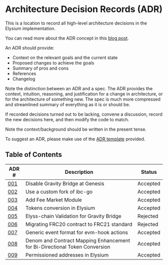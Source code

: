 # Architecture Decision Records (ADR)

This is a location to record all high-level architecture decisions in the Elysium implementation.

You can read more about the ADR concept in this [blog post](https://product.reverb.com/documenting-architecture-decisions-the-reverb-way-a3563bb24bd0#.78xhdix6t).

An ADR should provide:

- Context on the relevant goals and the current state
- Proposed changes to achieve the goals
- Summary of pros and cons
- References
- Changelog

Note the distinction between an ADR and a spec. The ADR provides the context, intuition, reasoning, and
justification for a change in architecture, or for the architecture of something
new. The spec is much more compressed and streamlined summary of everything as
it is or should be.

If recorded decisions turned out to be lacking, convene a discussion, record the new decisions here, and then modify the code to match.

Note the context/background should be written in the present tense.

To suggest an ADR, please make use of the [ADR template](./adr-template.md) provided.

## Table of Contents

| ADR \#              | Description                                                                | Status   |
|---------------------|----------------------------------------------------------------------------|----------|
| [001](./adr-001.md) | Disable Gravity Bridge at Genesis                                          | Accepted |
| [002](./adr-002.md) | Use a custom fork of ibc-go                                                | Accepted |
| [003](./adr-003.md) | Add Fee Market Module                                                      | Accepted |
| [004](./adr-004.md) | Tokens conversion in Elysium                                                | Accepted |
| [005](./adr-005.md) | Elyss-chain Validation for Gravity Bridge                                  | Rejected |
| [006](./adr-006.md) | Migrating FRC20 contract to FRC21 standard                                 | Rejected |
| [007](./adr-007.md) | Generic event format for evm-hook actions                                  | Accepted |
| [008](./adr-008.md) | Denom and Contract Mapping Enhancement for Bi-Directional Token Conversion | Accepted |
| [009](./adr-009.md) | Permissioned addresses in Elysium                                           | Accepted |
